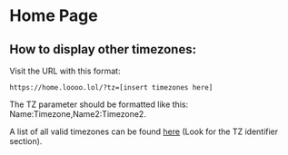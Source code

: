 # Home Page

## How to display other timezones:

Visit the URL with this format:

```
https://home.loooo.lol/?tz=[insert timezones here]
```

The TZ parameter should be formatted like this: Name:Timezone,Name2:Timezone2.

A list of all valid timezones can be found [here](https://en.wikipedia.org/wiki/List_of_tz_database_time_zones) (Look for the TZ identifier section).
